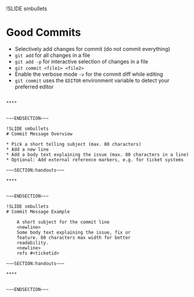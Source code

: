!SLIDE smbullets
# Good Commits

* Selectively add changes for commit (do not commit everything)
 * `git add` for all changes in a file
 * `git add -p` for interactive selection of changes in a file
* `git commit <file1> <file2>`
* Enable the verbose mode `-v` for the commit diff while editing
* `git commit` uses the `EDITOR` environment variable to detect your preferred editor

~~~SECTION:handouts~~~

****


~~~ENDSECTION~~~

!SLIDE smbullets
# Commit Message Overview

* Pick a short telling subject (max. 80 characters)
* Add a new line
* Add a body text explaining the issue (max. 80 characters in a line)
* Optional: Add external reference markers, e.g. for ticket systems

~~~SECTION:handouts~~~

****


~~~ENDSECTION~~~

!SLIDE smbullets
# Commit Message Example

    A short subject for the commit line
    <newline>
    Some body text explaining the issue, fix or
    feature. 80 characters max width for better
    readability.
    <newline>
    refs #<ticketid>

~~~SECTION:handouts~~~

****


~~~ENDSECTION~~~
